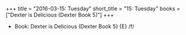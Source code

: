 +++
title = "2016-03-15: Tuesday"
short_title = "15: Tuesday"
books = ["Dexter is Delicious (Dexter Book 5)"]
+++


* Book: Dexter is Delicious (Dexter Book 5) {E} /f/

